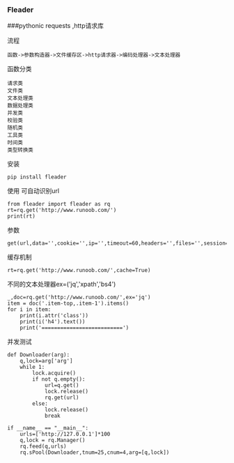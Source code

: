 ### Fleader
###pythonic requests ,http请求库

流程
```
函数->参数构造器->文件缓存区->http请求器->编码处理器->文本处理器
```

函数分类
```
请求类
文件类
文本处理类
数据处理类
并发类
校验类
随机类
工具类
时间类
类型转换类
```

安装
```
pip install fleader
```

使用
可自动识别url 
```
from fleader import fleader as rq
rt=rq.get('http://www.runoob.com/')
print(rt)
```

参数
```
get(url,data='',cookie='',ip='',timeout=60,headers='',files='',session='',ex='',rw='',cache='')
```

缓存机制
```
rt=rq.get('http://www.runoob.com/',cache=True)
```

不同的文本处理器ex=('jq','xpath','bs4')
```
_,doc=rq.get('http://www.runoob.com/',ex='jq')
item = doc('.item-top,.item-1').items()
for i in item:
	print(i.attr('class'))
	print(i('h4').text())
	print('==========================')
```

并发测试
```
def Downloader(arg):
    q,lock=arg['arg']
    while 1:
        lock.acquire()
        if not q.empty():
            url=q.get()
            lock.release()
            rq.get(url)
        else:
            lock.release()
            break

if __name__ == "__main__":
    urls=['http://127.0.0.1']*100
    q,lock = rq.Manager()
    rq.feed(q,urls)
    rq.sPool(Downloader,tnum=25,cnum=4,arg=[q,lock])
```
